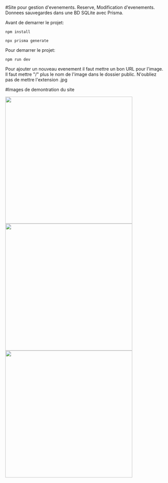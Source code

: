 #Site pour gestion d'evenements. Reserve, Modification d'evenements. Donnees sauvegardes dans une BD SQLite avec Prisma.

Avant de demarrer le projet:

    npm install

    npx prisma generate

Pour demarrer le projet:

    npm run dev


Pour ajouter un nouveau evenement il faut mettre un bon URL pour l'image. Il faut mettre "/" plus le nom de l'image dans le dossier public. N'oubliez pas de mettre l'extension .jpg

#Images de demontration du site

<img src="https://i.imgur.com/TtjEgvL.png" width="400"/>
<img src="https://i.imgur.com/J36KvF7.png" width="400"/>
<img src="https://i.imgur.com/e9RyeQY.png" width="400"/>

